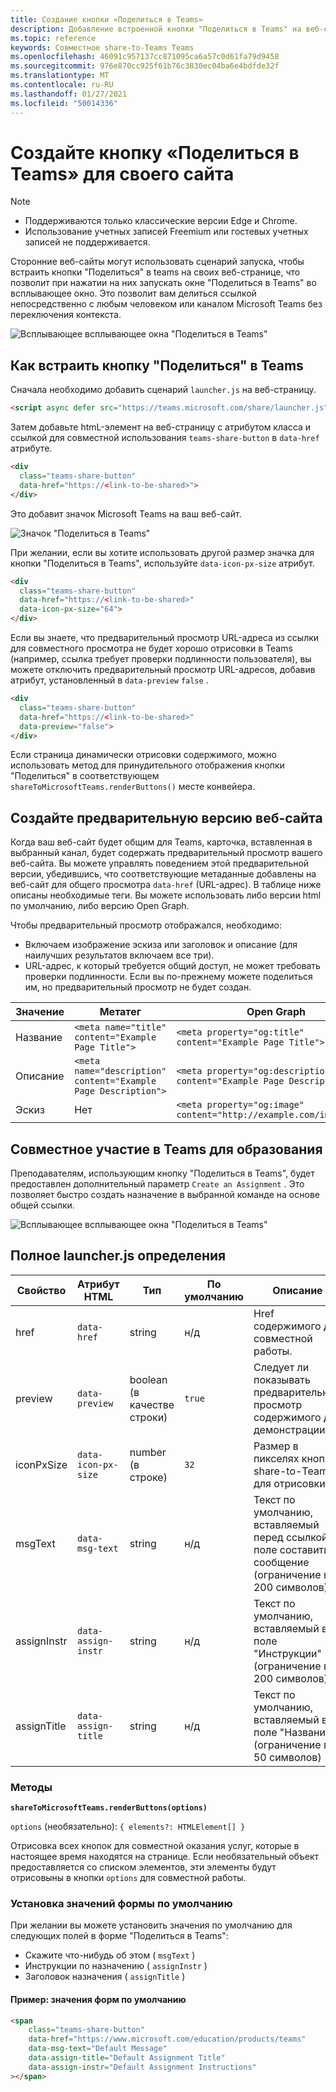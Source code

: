```yaml
---
title: Создание кнопки «Поделиться в Teams»
description: Добавление встроенной кнопки "Поделиться в Teams" на веб-сайте
ms.topic: reference
keywords: Совместное share-to-Teams Teams
ms.openlocfilehash: 46091c957137cc871095ca6a57c0d61fa79d9458
ms.sourcegitcommit: 976e870cc925f61b76c3830ec04ba6e4bdfde32f
ms.translationtype: MT
ms.contentlocale: ru-RU
ms.lasthandoff: 01/27/2021
ms.locfileid: "50014336"
---
```

# <a name="create-a-share-to-teams-button-for-your-website"></a>Создайте кнопку «Поделиться в Teams» для своего сайта

>[!NOTE]
> * Поддерживаются только классические версии Edge и Chrome.
> * Использование учетных записей Freemium или гостевых учетных записей не поддерживается.

Сторонние веб-сайты могут использовать сценарий запуска, чтобы встраить кнопки "Поделиться" в teams на своих веб-странице, что позволит при нажатии на них запускать окне "Поделиться в Teams" во всплывающее окно. Это позволит вам делиться ссылкой непосредственно с любым человеком или каналом Microsoft Teams без переключения контекста.

![Всплывающее всплывающее окна "Поделиться в Teams"](~/assets/images/share-to-teams-popup.png)

## <a name="how-to-embed-a-share-to-teams-button"></a>Как встраить кнопку "Поделиться" в Teams

Сначала необходимо добавить сценарий `launcher.js` на веб-страницу.

```html
<script async defer src="https://teams.microsoft.com/share/launcher.js"></script>
```

Затем добавьте htmL-элемент на веб-страницу с атрибутом класса и ссылкой для совместной использования `teams-share-button` в `data-href` атрибуте.

```html
<div
  class="teams-share-button"
  data-href="https://<link-to-be-shared>">
</div>
```

Это добавит значок Microsoft Teams на ваш веб-сайт.

![Значок "Поделиться в Teams"](~/assets/icons/share-to-teams-icon.png)

При желании, если вы хотите использовать другой размер значка для кнопки "Поделиться в Teams", используйте `data-icon-px-size` атрибут.

```html
<div
  class="teams-share-button"
  data-href="https://<link-to-be-shared>"
  data-icon-px-size="64">
</div>
```

Если вы знаете, что предварительный просмотр URL-адреса из ссылки для совместного просмотра не будет хорошо отрисовки в Teams (например, ссылка требует проверки подлинности пользователя), вы можете отключить предварительный просмотр URL-адресов, добавив атрибут, установленный в `data-preview` `false` .

```html
<div
  class="teams-share-button"
  data-href="https://<link-to-be-shared>"
  data-preview="false">
</div>
```

Если страница динамически отрисовки содержимого, можно использовать метод для принудительного отображения кнопки "Поделиться" в соответствующем `shareToMicrosoftTeams.renderButtons()` месте конвейера. 

## <a name="crafting-your-website-preview"></a>Создайте предварительную версию веб-сайта

Когда ваш веб-сайт будет общим для Teams, карточка, вставленная в выбранный канал, будет содержать предварительный просмотр вашего веб-сайта. Вы можете управлять поведением этой предварительной версии, убедившись, что соответствующие метаданные добавлены на веб-сайт для общего просмотра `data-href` (URL-адрес). В таблице ниже описаны необходимые теги. Вы можете использовать либо версии html по умолчанию, либо версию Open Graph.

Чтобы предварительный просмотр отображался, необходимо:

* Включаем изображение эскиза или заголовок и описание (для наилучших результатов включаем все три).
* URL-адрес, к который требуется общий доступ, не может требовать проверки подлинности. Если вы по-прежнему можете поделиться им, но предварительный просмотр не будет создан.

|Значение|Метатег| Open Graph|
|----|----|----|
|Название|`<meta name="title" content="Example Page Title">`|`<meta property="og:title" content="Example Page Title">`|
|Описание|`<meta name="description" content="Example Page Description">`|`<meta property="og:description" content="Example Page Description">`|
|Эскиз| Нет |`<meta property="og:image" content="http://example.com/image.jpg">`|

## <a name="share-to-teams-for-education"></a>Совместное участие в Teams для образования

Преподавателям, использующим кнопку "Поделиться в Teams", будет предоставлен дополнительный параметр `Create an Assignment` . Это позволяет быстро создать назначение в выбранной команде на основе общей ссылки.

![Всплывающее всплывающее окна "Поделиться в Teams"](~/assets/images/share-to-teams-popup-edu.png)

## <a name="full-launcherjs-definition"></a>Полное launcher.js определения

| Свойство | Атрибут HTML | Тип | По умолчанию | Описание |
| -------------- | ---------------------- | --------------------- | ------- | ---------------------------------------------------------------------- |
| href | `data-href` | string | н/д | Href содержимого для совместной работы. |
| preview | `data-preview` | boolean (в качестве строки) | `true` | Следует ли показывать предварительный просмотр содержимого для демонстрации. |
| iconPxSize | `data-icon-px-size` | number (в строке) | `32` | Размер в пикселях кнопки share-to-Teams для отрисовки. |
| msgText | `data-msg-text` | string | н/д | Текст по умолчанию, вставляемый перед ссылкой в поле составить сообщение (ограничение в 200 символов) |
| assignInstr | `data-assign-instr` | string | н/д | Текст по умолчанию, вставляемый в поле "Инструкции" (ограничение в 200 символов) |
| assignTitle | `data-assign-title` | string | н/д | Текст по умолчанию, вставляемый в поле "Название" (ограничение в 50 символов) |

### <a name="methods"></a>Методы

**`shareToMicrosoftTeams.renderButtons(options)`**

`options` (необязательно): `{ elements?: HTMLElement[] }`

Отрисовка всех кнопок для совместной оказания услуг, которые в настоящее время находятся на странице. Если необязательный объект предоставляется со списком элементов, эти элементы будут отрисовыны в кнопки `options` для совместной работы.

### <a name="setting-default-form-values"></a>Установка значений формы по умолчанию

При желании вы можете установить значения по умолчанию для следующих полей в форме "Поделиться в Teams":

* Скажите что-нибудь об этом ( `msgText` )
* Инструкции по назначению ( `assignInstr` )
* Заголовок назначения ( `assignTitle` )

#### <a name="example-default-form-values"></a>Пример: значения форм по умолчанию

```html
<span
    class="teams-share-button"
    data-href="https://www.microsoft.com/education/products/teams"
    data-msg-text="Default Message"
    data-assign-title="Default Assignment Title"
    data-assign-instr="Default Assignment Instructions"
></span>
```
